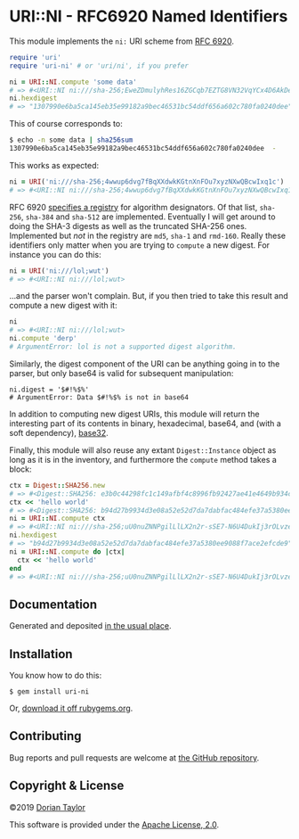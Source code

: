 # URI::NI - RFC6920 Named Identifiers

This module implements the `ni:` URI scheme from [RFC
6920](https://tools.ietf.org/html/rfc6920).

```ruby
require 'uri'
require 'uri-ni' # or 'uri/ni', if you prefer

ni = URI::NI.compute 'some data'
# => #<URI::NI ni:///sha-256;EweZDmulyhRes16ZGCqb7EZTG8VN32VqYCx4D6AkDe4>
ni.hexdigest
# => "1307990e6ba5ca145eb35e99182a9bec46531bc54ddf656a602c780fa0240dee"
```

This of course corresponds to:

```bash
$ echo -n some data | sha256sum
1307990e6ba5ca145eb35e99182a9bec46531bc54ddf656a602c780fa0240dee  -
```

This works as expected:

```ruby
ni = URI('ni:///sha-256;4wwup6dvg7fBqXXdwkKGtnXnFOu7xyzNXwQBcwIxq1c')
# => #<URI::NI ni:///sha-256;4wwup6dvg7fBqXXdwkKGtnXnFOu7xyzNXwQBcwIxq1c>
```

RFC 6920 [specifies a
registry](https://www.iana.org/assignments/named-information/named-information.xhtml)
for algorithm designators. Of that list, `sha-256`, `sha-384` and
`sha-512` are implemented. Eventually I will get around to doing the
SHA-3 digests as well as the truncated SHA-256 ones. Implemented but
_not_ in the registry are `md5`, `sha-1` and `rmd-160`. Really these
identifiers only matter when you are trying to `compute` a new
digest. For instance you can do this:

```ruby
ni = URI('ni:///lol;wut')
# => #<URI::NI ni:///lol;wut>
```

…and the parser won't complain. But, if you then tried to take this
result and compute a new digest with it:

```ruby
ni
# => #<URI::NI ni:///lol;wut>
ni.compute 'derp'
# ArgumentError: lol is not a supported digest algorithm.
```

Similarly, the digest component of the URI can be anything going in to
the parser, but only base64 is valid for subsequent manipulation:

```
ni.digest = '$#!%$%'
# ArgumentError: Data $#!%$% is not in base64
```

In addition to computing new digest URIs, this module will return the
interesting part of its contents in binary, hexadecimal, base64, and
(with a soft dependency), [base32](https://rubygems.org/gems/base32).

Finally, this module will also reuse any extant `Digest::Instance`
object as long as it is in the inventory, and furthermore the
`compute` method takes a block:

```ruby
ctx = Digest::SHA256.new
# => #<Digest::SHA256: e3b0c44298fc1c149afbf4c8996fb92427ae41e4649b934ca495991b7852b855>
ctx << 'hello world'
# => #<Digest::SHA256: b94d27b9934d3e08a52e52d7da7dabfac484efe37a5380ee9088f7ace2efcde9>
ni = URI::NI.compute ctx
# => #<URI::NI ni:///sha-256;uU0nuZNNPgilLlLX2n2r-sSE7-N6U4DukIj3rOLvzek>
ni.hexdigest
# => "b94d27b9934d3e08a52e52d7da7dabfac484efe37a5380ee9088f7ace2efcde9"
ni = URI::NI.compute do |ctx|
  ctx << 'hello world'
end
# => #<URI::NI ni:///sha-256;uU0nuZNNPgilLlLX2n2r-sSE7-N6U4DukIj3rOLvzek>
```

## Documentation

Generated and deposited [in the usual
place](http://www.rubydoc.info/github/doriantaylor/rb-uri-ni/master).

## Installation

You know how to do this:

    $ gem install uri-ni

Or, [download it off rubygems.org](https://rubygems.org/gems/uri-ni).

## Contributing

Bug reports and pull requests are welcome at
[the GitHub repository](https://github.com/doriantaylor/rb-uri-ni).

## Copyright & License

©2019 [Dorian Taylor](https://doriantaylor.com/)

This software is provided under
the [Apache License, 2.0](https://www.apache.org/licenses/LICENSE-2.0).
